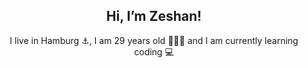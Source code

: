 

<!--
**ZeshanShahid79/ZeshanShahid79** is a ✨ _special_ ✨ repository because its `README.md` (this file) appears on your GitHub profile.

Here are some ideas to get you started:

- 🔭 I’m currently working on ...
- 🌱 I’m currently learning ...
- 👯 I’m looking to collaborate on ...
- 🤔 I’m looking for help with ...
- 💬 Ask me about ...
- 📫 How to reach me: ...
- 😄 Pronouns: ...
- ⚡ Fun fact: ...
-->


<h2 align=center>
 Hi, I’m Zeshan!
</h2>
<p align=center>
I live in Hamburg ⚓️, I am 29 years old 🧔🏻‍♂️ and I am currently learning coding 💻
  </p>




